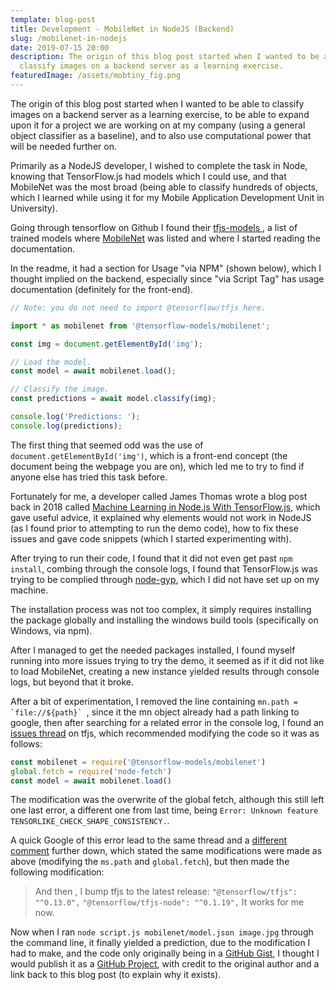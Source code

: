 ```yaml
---
template: blog-post
title: Development - MobileNet in NodeJS (Backend)
slug: /mobilenet-in-nodejs
date: 2019-07-15 20:00
description: The origin of this blog post started when I wanted to be able to
  classify images on a backend server as a learning exercise.
featuredImage: /assets/mobtiny_fig.png
---
```

The origin of this blog post started when I wanted to be able to classify images on a backend server as a learning exercise, to be able to expand upon it for a project we are working on at my company (using a general object classifier as a baseline), and to also use computational power that will be needed further on. 

Primarily as a NodeJS developer, I wished to complete the task in Node, knowing that TensorFlow.js had models which I could use, and that MobileNet was the most broad (being able to classify hundreds of objects, which I learned while using it for my Mobile Application Development Unit in University).

Going through tensorflow on Github I found their [tfjs-models
](https://github.com/tensorflow/tfjs-models), a list of trained models where [MobileNet](https://github.com/tensorflow/tfjs-models/tree/master/mobilenet) was listed and where I started reading the documentation.

In the readme, it had a section for Usage "via NPM" (shown below), which I thought implied on the backend, especially since "via Script Tag" has usage documentation (definitely for the front-end).

```javascript
// Note: you do not need to import @tensorflow/tfjs here.

import * as mobilenet from '@tensorflow-models/mobilenet';

const img = document.getElementById('img');

// Load the model.
const model = await mobilenet.load();

// Classify the image.
const predictions = await model.classify(img);

console.log('Predictions: ');
console.log(predictions);
```

The first thing that seemed odd was the use of `document.getElementById('img')`, which is a front-end concept (the document being the webpage you are on), which led me to try to find if anyone else has tried this task before.

Fortunately for me, a developer called James Thomas wrote a blog post back in 2018 called [Machine Learning in Node.js With TensorFlow.js](http://jamesthom.as/blog/2018/08/07/machine-learning-in-node-dot-js-with-tensorflow-dot-js/), which gave useful advice, it explained why elements would not work in NodeJS (as I found prior to attempting to run the demo code), how to fix these issues and gave code snippets (which I started experimenting with).

After trying to run their code, I found that it did not even get past `npm install`, combing through the console logs, I found that TensorFlow.js was trying to be complied through [node-gyp](https://github.com/nodejs/node-gyp), which I did not have set up on my machine.

The installation process was not too complex, it simply requires installing the package globally and installing the windows build tools (specifically on Windows, via npm).

After I managed to get the needed packages installed, I found myself running into more issues trying to try the demo, it seemed as if it did not like to load MobileNet, creating a new instance yielded results through console logs, but beyond that it broke.

After a bit of experimentation, I removed the line containing ``mn.path = `file://${path}` ``, since it the mn object already had a path linking to google, then after searching for a related error in the console log, I found an [issues thread](https://github.com/tensorflow/tfjs/issues/740#issuecomment-427895896) on tfjs, which recommended modifying the code so it was as follows:

```javascript
const mobilenet = require('@tensorflow-models/mobilenet')
global.fetch = require('node-fetch')
const model = await mobilenet.load()
```

The modification was the overwrite of the global fetch, although this still left one last error, a different one from last time, being `Error: Unknown feature TENSORLIKE_CHECK_SHAPE_CONSISTENCY.`. 

A quick Google of this error lead to the same thread and a [different comment](https://github.com/tensorflow/tfjs/issues/740#issuecomment-432983629) further down, which stated the same modifications were made as above (modifying the `ms.path` and `global.fetch`), but then made the following modification:

> And then , I bump tfjs to the latest release:
>   `"@tensorflow/tfjs": "^0.13.0",`
>   `"@tensorflow/tfjs-node": "^0.1.19",`
> It works for me now.

Now when I ran `node script.js mobilenet/model.json image.jpg` through the command line, it finally yielded a prediction, due to the modification I had to make, and the code only originally being in a [GitHub Gist](https://gist.github.com/jthomas/145610bdeda2638d94fab9a397eb1f1d), I thought I would publish it as a [GitHub Project](https://github.com/Sean12697/MobileNet-via-TensorFlowJS-in-NodeJS), with credit to the original author and a link back to this blog post (to explain why it exists).